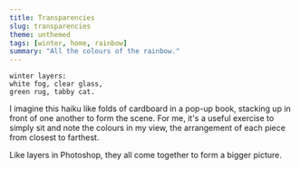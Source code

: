 ```yaml
---
title: Transparencies
slug: transparencies
theme: unthemed
tags: [winter, home, rainbow]
summary: "All the colours of the rainbow."
---
```


```
winter layers:
white fog, clear glass,
green rug, tabby cat.
```

I imagine this haiku like folds of cardboard in a pop-up book, stacking up in front of one another to form the scene.
For me, it's a useful exercise to simply sit and note the colours in my view, the arrangement of each piece from closest to farthest.

Like layers in Photoshop, they all come together to form a bigger picture.
